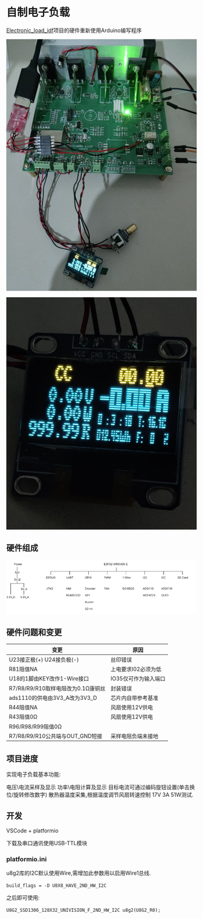# 自制电子负载

[Electronic_load_idf](https://github.com/yyii-site/Electronic_load_idf)项目的硬件重新使用Arduino编写程序

![photo_2024-03-11](doc/photo_2024-03-11_22-34-05.jpg)

![photo_2024-03-11](doc/photo_u8g2_main_page.jpg)

## 硬件组成

![photo_power_mcu](doc/photo_power_mcu.png)

## 硬件问题和变更

| 变更                             | 原因                |
| ------------------------------- | ------------------- |
| U23接正极(+)   U24接负极(-)       | 丝印错误             |
| R81阻值NA                        | 上电要求I02必须为低   |
| U18的1脚由KEY改作1-Wire接口       | IO35仅可作为输入端口   |
| R7/R8/R9/R10取样电阻改为0.1Ω康铜丝 | 封装错误             |
| ads1110的供电由3V3_A改为3V3_D     | 芯片内自带参考基准     |
| R44阻值NA                        | 风扇使用12V供电      |
| R43阻值0Ω                        | 风扇使用12V供电      |
| R96/R98/R99阻值0Ω                |                    |
| R7/R8/R9/R10公共端与OUT_GND短接   | 采样电阻负端未接地    |

## 项目进度

实现电子负载基本功能:

电压\电流采样及显示
功率\电阻计算及显示
目标电流可通过编码旋钮设置(单击换位/旋转修改数字)
散热器温度采集,根据温度调节风扇转速控制
17V 3A 51W测试.

## 开发

VSCode + platformio

下载及串口通讯使用USB-TTL模块

### platformio.ini

u8g2库的I2C默认使用Wire,需增加此参数用以启用Wire1总线.

`build_flags = -D U8X8_HAVE_2ND_HW_I2C` 

之后即可使用:

`U8G2_SSD1306_128X32_UNIVISION_F_2ND_HW_I2C u8g2(U8G2_R0);`
